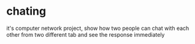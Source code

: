 # chating
it's computer network project, show how two people can chat with each other from two different tab and see the response immediately 
